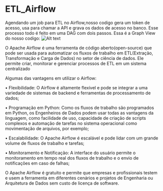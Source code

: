 # ETL_Airflow
Agendando um job para ETL no Airflow,nosso codigo gera um token de acesso, usa para chamar a API e grava os dados de acesso no banco. Esse processo todo é feito em uma DAG com dois passos. 
Essa é a Graph View do nosso codigo:
![Alt text](image.png)

O Apache Airflow é uma ferramenta de código aberto(open-source) que pode ser usada para automatizar os fluxos de trabalho em ETL(Extração, Transformação e Carga de Dados) no setor de ciência de dados. Ele permite criar, monitorar e gerenciar processos de ETL em um sistema centralizado

Algumas das vantagens em utilizar o Airflow:

•	Flexibilidade: O Airflow é altamente flexível e pode se integrar a uma variedade de sistemas de backend e ferramentas de processamento de dados; 

•	Programação em Python: Como os fluxos de trabalho são programados em Python, os Engenheiros de Dados podem usar todas as vantagens da linguagem, como facilidade de uso, capacidade de criação de scripts complexos e automação de tarefas no sistema operacional como movimentação de arquivos, por exemplo;

•	Escalabilidade: O Apache Airflow é escalável e pode lidar com um grande volume de fluxos de trabalho e tarefas;

•	Monitoramento e Notificação: A interface do usuário permite o monitoramento em tempo real dos fluxos de trabalho e o envio de notificações em caso de falhas;

  
O Apache Airflow é gratuito e permite que empresas e profissionais testem e usem a ferramenta em diferentes cenários e projetos de Engenharia ou Arquitetura de Dados sem custo de licença de software. 
